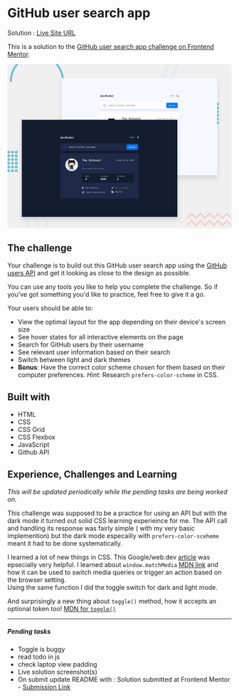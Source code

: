 # GitHub user search app

Solution : [Live Site URL](https://frontend-mentor-challenges-ecru.vercel.app/github-user-search-app/)

This is a solution to the [GitHub user search app challenge on Frontend Mentor](https://www.frontendmentor.io/challenges/github-user-search-app-Q09YOgaH6).

![Design preview for the GitHub user search app coding challenge](./preview.jpg)

## The challenge

Your challenge is to build out this GitHub user search app using the [GitHub users API](https://docs.github.com/en/rest/reference/users#get-a-user) and get it looking as close to the design as possible.

You can use any tools you like to help you complete the challenge. So if you've got something you'd like to practice, feel free to give it a go.

Your users should be able to:

- View the optimal layout for the app depending on their device's screen size
- See hover states for all interactive elements on the page
- Search for GitHub users by their username
- See relevant user information based on their search
- Switch between light and dark themes
- **Bonus**: Have the correct color scheme chosen for them based on their computer preferences. _Hint_: Research `prefers-color-scheme` in CSS.

## Built with

- HTML
- CSS
- CSS Grid
- CSS Flexbox
- JavaScript
- Github API

## Experience, Challenges and Learning

_This will be updated periodically while the pending tasks are being worked on._

This challenge was supposed to be a practice for using an API but with the dark mode it turned out solid CSS learning experieince for me.
The API call and handling its response was fairly simple ( with my very basic implemention) but the dark mode especailly with `prefers-color-sceheme` meant it had to be done systematically.

I learned a lot of new things in CSS. This Google/web.dev [article](https://web.dev/prefers-color-scheme) was epsecially very helpful. I learned about `window.matchMedia` [MDN link](https://developer.mozilla.org/en-US/docs/Web/API/Window/matchMedia) and how it can be used to switch media queries or trigger an action based on the browser setting.  
Using the same function I did the toggle switch for dark and light mode.

And surprisingly a new thing about `toggle()` method, how it accepts an optional token too! [MDN for `toggle()`](https://developer.mozilla.org/en-US/docs/Mozilla/Add-ons/WebExtensions/API/sidebarAction/toggle)

---

##### Pending tasks

- Toggle is buggy
- read todo in js
- check laptop view padding
- Live solution screenshot(s)
- On submit update README with : Solution submitted at Frontend Mentor - [Submission Link]()
